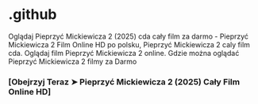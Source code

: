 # .github

Oglądaj Pieprzyć Mickiewicza 2 (2025) cda cały film za darmo - Pieprzyć Mickiewicza 2 Film Online HD po polsku, Pieprzyć Mickiewicza 2 caly film cda. Oglądaj film Pieprzyć Mickiewicza 2 online. Gdzie można oglądać Pieprzyć Mickiewicza 2 filmy za Darmo

### [Obejrzyj Teraz ➤ Pieprzyć Mickiewicza 2 (2025) Cały Film Online HD]
